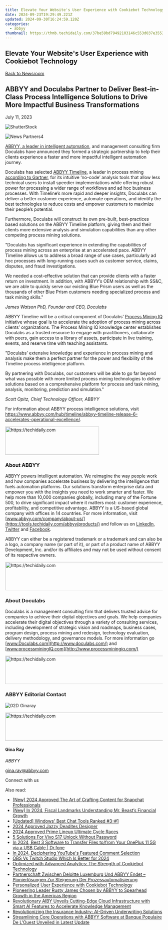 ```yaml
---
title: Elevate Your Website's User Experience with Cookiebot Technology
date: 2024-09-23T19:29:49.221Z
updated: 2024-09-30T16:24:59.120Z
categories:
  - abbyy
thumbnail: https://thmb.techidaily.com/37be59bd79492103146c553d037e355365677b2067dd8fea4392e3520b311142.jpg
---
```


## Elevate Your Website's User Experience with Cookiebot Technology

[Back to Newsroom](https://tools.techidaily.com/abbyy/products/)

## ABBYY and Doculabs Partner to Deliver Best-in-Class Process Intelligence Solutions to Drive More Impactful Business Transformations

July 11, 2023

![ShutterStock](https://content.abbyy.com/-/media/project/abbyy/abbyy/branchtemplates/shutterstock_1272462163_1296-x-729.jpg?h=729&iar=0&w=1296)

![News Partners4](https://static2.abbyy.com/abbyycommedia/33689/news-partners4.jpg) 

[ABBYY, a leader in intelligent automation](https://tools.techidaily.com/abbyy/products/), and management consulting firm Doculabs have announced they formed a strategic partnership to help their clients experience a faster and more impactful intelligent automation journey.

Doculabs has selected [ABBYY Timeline](https://tools.techidaily.com/abbyy/products/), a leader in process mining [according to Gartner](https://tools.techidaily.com/abbyy/products/), for its intuitive ‘no-code’ analysis tools that allow less technical users to install speedier implementations while offering robust power for processing a wider range of workflows and ad hoc business processes. With Timeline’s more rapid and deeper insights, Doculabs can deliver a better customer experience, automate operations, and identify the best technologies to reduce costs and empower customers to maximize their people’s potential.

Furthermore, Doculabs will construct its own pre-built, best-practices based solutions on the ABBYY Timeline platform, giving them and their clients more extensive analysis and simulation capabilities than any other competing process mining solutions. 

"Doculabs has significant experience in extending the capabilities of process mining across an enterprise at an accelerated pace. ABBYY Timeline allows us to address a broad range of use cases, particularly ad hoc processes with long-running cases such as customer service, claims, disputes, and fraud investigations.   
  
We needed a cost-effective solution that can provide clients with a faster return on investment. In addition, with ABBYY’s OEM relationship with SS&C, we are able to quickly serve our existing Blue Prism users as well as the thousands of other Blue Prism customers needing specialized process and task mining skills."

_James Watson PhD, Founder and CEO, Doculabs_

ABBYY Timeline will be a critical component of Doculabs’ [Process Mining IQ](https://www.doculabs.com/post/introducing-process-mining-iq-a-game-changer-for-process-mining-enthusiasts) initiative whose goal is to accelerate the adoption of process mining across clients’ organizations. The Process Mining IQ knowledge center establishes Doculabs as a trusted resource to engage with practitioners, collaborate with peers, gain access to a library of assets, participate in live training, events, and reserve time with teaching assistants.

"Doculabs’ extensive knowledge and experience in process mining and analysis make them a perfect partner for the power and flexibility of the Timeline process intelligence platform.   
  
By partnering with Doculabs, our customers will be able to go far beyond what was possible with more limited process mining technologies to deliver solutions based on a comprehensive platform for process and task mining, analysis, monitoring, prediction and simulation."

_Scott Opitz, Chief Technology Officer, ABBYY_

For information about ABBYY process intelligence solutions, visit <https://www.abbyy.com/hub/timeline/abbyy-timeline-release-6-accelerates-operational-excellence/>.

<!-- affiliate ads begin -->
<a href="https://aligracehair.sjv.io/c/5597632/2135413/19272" target="_top" id="2135413">
  <img src="//a.impactradius-go.com/display-ad/19272-2135413" border="0" alt="https://techidaily.com" width="300" height="90"/>
</a>
<img height="0" width="0" src="https://aligracehair.sjv.io/i/5597632/2135413/19272" style="position:absolute;visibility:hidden;" border="0" />
<!-- affiliate ads end -->

### About ABBYY

ABBYY powers intelligent automation. We reimagine the way people work and how companies accelerate business by delivering the intelligence that fuels automation platforms. Our solutions transform enterprise data and empower you with the insights you need to work smarter and faster. We help more than 10,000 companies globally, including many of the Fortune 500, to drive significant impact where it matters most: customer experience, profitability, and competitive advantage. ABBYY is a US-based global company with offices in 14 countries. For more information, visit [www.abbyy.com/company/about-us/](https://tools.techidaily.com/abbyy/products/) and follow us on [LinkedIn](https://www.linkedin.com/company/abbyy), [Twitter](https://twitter.com/ABBYY%5FSoftware) and [Facebook](https://www.facebook.com/ABBYYsoft).

ABBYY can either be a registered trademark or a trademark and can also be a logo, a company name (or part of it), or part of a product name of ABBYY Development, Inc. and/or its affiliates and may not be used without consent of its respective owners.

<!-- affiliate ads begin -->
<a href="https://aidotcom.pxf.io/c/5597632/2134500/19576" target="_top" id="2134500">
  <img src="//a.impactradius-go.com/display-ad/19576-2134500" border="0" alt="https://techidaily.com" width="600" height="90"/>
</a>
<img height="0" width="0" src="https://aidotcom.pxf.io/i/5597632/2134500/19576" style="position:absolute;visibility:hidden;" border="0" />
<!-- affiliate ads end -->

### About Doculabs

Doculabs is a management consulting firm that delivers trusted advice for companies to achieve their digital objectives and goals. We help companies accelerate their digital objectives through a variety of consulting services, including development of strategic vision and roadmaps, business cases, program design, process mining and redesign, technology evaluation, delivery methodology, and governance models. For more information go [www.Doculabs.com](http://www.doculabs.com/) and [www.processminingIQ.com](http://www.processminingiq.com/)

<!-- affiliate ads begin -->
<a href="https://appsumo.8odi.net/c/5597632/2049379/7443" target="_top" id="2049379">
  <img src="//a.impactradius-go.com/display-ad/7443-2049379" border="0" alt="https://techidaily.com" width="728" height="90"/>
</a>
<img height="0" width="0" src="https://appsumo.8odi.net/i/5597632/2049379/7443" style="position:absolute;visibility:hidden;" border="0" />
<!-- affiliate ads end -->

### ABBYY Editorial Contact

![02D Ginaray](https://static2.abbyy.com/abbyycommedia/23662/02d-ginaray.png)

<!-- affiliate ads begin -->
<a href="https://appsumo.8odi.net/c/5597632/2151858/7443" target="_top" id="2151858">
  <img src="//a.impactradius-go.com/display-ad/7443-2151858" border="0" alt="https://techidaily.com" width="600" height="90"/>
</a>
<img height="0" width="0" src="https://appsumo.8odi.net/i/5597632/2151858/7443" style="position:absolute;visibility:hidden;" border="0" />
<!-- affiliate ads end -->

#### Gina Ray

_ABBYY_

[gina.ray@abbyy.com](https://tools.techidaily.com/abbyy/products/) 

  
Connect with us

<ins class="adsbygoogle"
     style="display:block"
     data-ad-format="autorelaxed"
     data-ad-client="ca-pub-7571918770474297"
     data-ad-slot="1223367746"></ins>

<ins class="adsbygoogle"
     style="display:block"
     data-ad-client="ca-pub-7571918770474297"
     data-ad-slot="8358498916"
     data-ad-format="auto"
     data-full-width-responsive="true"></ins>

<span class="atpl-alsoreadstyle">Also read:</span>
<div><ul>
<li><a href="https://snapchat-videos.techidaily.com/new-2024-approved-the-art-of-crafting-content-for-snapchat-professionals/"><u>[New] 2024 Approved The Art of Crafting Content for Snapchat Professionals</u></a></li>
<li><a href="https://youtube-lab.techidaily.com/n-2024-fiscal-landmarks-understanding-mr-beasts-financial-growth/"><u>[New] In 2024, Fiscal Landmarks Understanding Mr. Beast’s Financial Growth</u></a></li>
<li><a href="https://remote-screen-capture.techidaily.com/updated-windows-best-chat-tools-ranked-3-1/"><u>[Updated] Windows' Best Chat Tools Ranked #3-#1</u></a></li>
<li><a href="https://extra-skills.techidaily.com/2024-approved-jazzy-deadites-designer/"><u>2024 Approved Jazzy Deadites Designer</u></a></li>
<li><a href="https://video-capture.techidaily.com/2024-approved-prime-lineup-ultimate-cycle-races/"><u>2024 Approved Prime Lineup Ultimate Cycle Races</u></a></li>
<li><a href="https://android-unlock.techidaily.com/5-solutions-for-vivo-s17-unlock-without-password-by-drfone-android/"><u>5 Solutions For Vivo S17 Unlock Without Password</u></a></li>
<li><a href="https://android-transfer.techidaily.com/in-2024-best-3-software-to-transfer-files-tofrom-your-oneplus-11-5g-via-a-usb-cable-drfone-by-drfone-transfer-from-android-transfer-from-android/"><u>In 2024, Best 3 Software to Transfer Files to/from Your OnePlus 11 5G via a USB Cable | Dr.fone</u></a></li>
<li><a href="https://youtube-clips.techidaily.com/in-2024-deciphering-youtubes-featured-comment-selection/"><u>In 2024, Deciphering YouTube's Featured Comment Selection</u></a></li>
<li><a href="https://video-screen-grab.techidaily.com/obs-vs-twitch-studio-which-is-better-for-2024/"><u>OBS Vs Twitch Studio Which Is Better for 2024</u></a></li>
<li><a href="https://discover-best.techidaily.com/optimized-with-advanced-analytics-the-strength-of-cookiebot-technology/"><u>Optimized with Advanced Analytics: The Strength of Cookiebot Technology</u></a></li>
<li><a href="https://discover-best.techidaily.com/partnerschaft-zwischen-deloitte-luxemburg-und-abbyy-endet-pionierlosungen-zur-steigerung-der-prozessautomatisierung/"><u>Partnerschaft Zwischen Deloitte Luxemburg Und ABBYY Endet – Pionierlösungen Zur Steigerung Der Prozessautomatisierung</u></a></li>
<li><a href="https://discover-best.techidaily.com/personalized-user-experience-with-cookiebot-technology/"><u>Personalized User Experience with Cookiebot Technology</u></a></li>
<li><a href="https://discover-best.techidaily.com/pioneering-leader-rusty-james-chosen-by-abbyy-to-spearhead-growth-in-the-americas-region/"><u>Pioneering Leader Rusty James Chosen by ABBYY to Spearhead Growth in the Americas Region</u></a></li>
<li><a href="https://discover-best.techidaily.com/revolutionary-aiby-unveils-cutting-edge-cloud-infrastructure-with-smart-ai-features-to-accelerate-knowledge-management/"><u>Revolutionary AIBY Unveils Cutting-Edge Cloud Infrastructure with Smart AI Features to Accelerate Knowledge Management</u></a></li>
<li><a href="https://discover-best.techidaily.com/revolutionizing-the-insurance-industry-ai-driven-underwriting-solutions/"><u>Revolutionizing the Insurance Industry: AI-Driven Underwriting Solutions</u></a></li>
<li><a href="https://discover-best.techidaily.com/streamlining-core-operations-with-abbyy-software-at-banque-populaire-de-louest-unveiled-in-latest-update/"><u>Streamlining Core Operations with ABBYY Software at Banque Populaire De L'Ouest Unveiled in Latest Update</u></a></li>
</ul></div>


